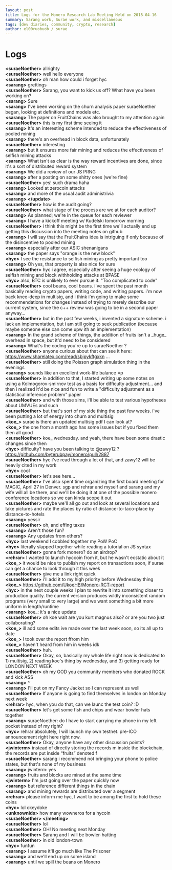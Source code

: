 ```yaml
---
layout: post
title: Logs for the Monero Research Lab Meeting Held on 2018-04-16
summary: Sarang work, Surae work, and miscellaneous
tags: [dev diaries, community, crypto, research]
author: el00ruobuob / surae
---
```


# Logs  

**\<suraeNoether>** allrighty  
**\<suraeNoether>** well hello everyone  
**\<suraeNoether>** oh man how could i forget hyc  
**\<sarang>** grettings  
**\<suraeNoether>** Sarang, you want to kick us off? What have you been working on?  
**\<sarang>** Sure  
**\<sarang>** I've been working on the churn analysis paper suraeNoether began, looking at definitions and models etc.  
**\<sarang>** The paper on FruitChains was also brought to my attention again  
**\<suraeNoether>** this is my first time seeing it  
**\<sarang>** It's an interesting scheme intended to reduce the effectiveness of pooled mining  
**\<sarang>** there's an overhead in block data, unfortunately  
**\<suraeNoether>** interesting  
**\<sarang>** but it ensures more fair mining and reduces the effectiveness of selfish mining attacks  
**\<sarang>** What isn't as clear is the way reward incentives are done, since it's a sort of distributed reward system  
**\<sarang>** We did a review of our JS PRNG  
**\<sarang>** after a posting on some shitty ones (we're fine)  
**\<suraeNoether>** yes! such drama haha  
**\<sarang>** Looked at zerocoin attacks  
**\<sarang>** and more of the usual audit administrivia  
**\<sarang> \</update>**  
**\<suraeNoether>** how is the audit going?  
**\<suraeNoether>** what stage of the process are we at for each auditor?   
**\<sarang>** As planned; we're in the queue for each reviewer  
**\<sarang>** I have a kickoff meeting w/ Kudelski tomorrow morning  
**\<suraeNoether>** i think this might be the first time we'll actually end up getting this discussion into the meeting notes on github  
**\<sarang>** I will say that the FruitChains idea is intriguing if only because of the disincentive to pooled mining  
**\<sarang>** especially after our ASIC shenanigans  
**\<sarang>** the paper says "orange is the new block"  
**\<hyc>** I see the resistance to selfish mining as pretty important too  
**\<sarang>** Oh yes, that property is also nice for sure  
**\<suraeNoether>** hyc i agree, especially after seeing a huge ecology of selfish mining and block withholding attacks at BPASE  
**\<hyc>** also, BTC is unlikely to ever pursue it. "Too complicated to code"  
**\<suraeNoether>** cool beans, cool beans. i've spent the past month basically reading crypto papers, writing code, and writing papers. i'm now back knee-deep in multisig, and i think i'm going to make some recommendations for changes instead of trying to merely describe our current system, since the c++ review was going to be in a second paper anyway...  
**\<suraeNoether>** but in the past few weeks, i invented a signature scheme. i lack an implementation, but i am still going to seek publication (because maybe someone else can come upw ith an implementation)  
**\<sarang>** In the grand scheme of things, the addition of fruits isn't a \_huge\_ overhead in space, but it'd need to be considered  
**\<sarang>** What's the coding you're up to suraeNoether ?  
**\<suraeNoether>** anyone curious about that can see it here: https://www.sharelatex.com/read/sbjpykftgxkn ...   
**\<suraeNoether>** still doing the Poisson graph simulation thing in the evenings  
**\<sarang>** sounds like an excellent work-life balance =p  
**\<suraeNoether>** in addition to that, I started writing up some notes on using a Kolmogorov-smirnov test as a basis for difficulty adjustment... and then i realized it'd be nice and fun to write a "difficulty adjustment as a statistical inference problem" paper  
**\<suraeNoether>** and with those sims, i'll be able to test various hypotheses about UMVUEs and such  
**\<suraeNoether>** but that's sort of my side thing the past few weeks.  i've been putting a lot of energy into churn and multisig  
**\<koe\_>** surae is there an updated multisig pdf I can look at?  
**\<koe\_>** the one from a month ago has some issues but if you fixed them then all good  
**\<suraeNoether>** koe\_ wednesday. and yeah, there have been some drastic changes since then  
**\<hyc>** difficulty? have you been talking to @zawy12 ? https://github.com/byterubpay/monero/pull/2887  
**\<suraeNoether>** hyc i've read through a lot of that, and zawy12 will be heavily cited in my work  
**\<hyc>** cool  
**\<suraeNoether>** let's see here...  
**\<suraeNoether>** I've also spent time organizing the first board meeting for MAGIC, April 27 in Denver. sgp and rehrar and myself and sarang and my wife will all be there, and we'll be doing it at one of the possible monero conference locations so we can kinda scope it out  
**\<suraeNoether>** maybe we'll all go out and look at several locations and take pictures and rate the places by ratio of distance-to-taco-place by distance-to-hotels  
**\<sarang>** yessir  
**\<suraeNoether>** oh, and effing taxes  
**\<sarang>** Aren't those fun?  
**\<sarang>** Any updates from others?  
**\<hyc>** last weekend I cobbled together my PoW PoC  
**\<hyc>** literally slapped together while reading a tutorial on JS syntax  
**\<suraeNoether>** gonna fork monero? do an airdrop?  
**\<rehrar>** I wanted to launch hyccoin from it, but he wasn't ecstatic about it  
**\<koe\_>** it would be nice to publish my report on transactions soon, if surae can get a chance to look through it this week  
**\<suraeNoether>** give me a link right quick  
**\<suraeNoether>** i'll add it to my high priority before Wednesday thing  
**\<koe\_>** https://github.com/UkoeHB/Monero-RCT-report  
**\<hyc>** in the next couple weeks I plan to rewrite it into something closer to production quality. the current version produces wildly inconsistent random programs (very small to very large) and we want something a bit more uniform in length/runtime  
**\<sarang>** koe\_: it's a nice update  
**\<suraeNoether>** oh koe wait are you kurt magnus also? or are you two just collaborating?  
**\<koe\_>** ill add some edits ive made over the last week soon, so its all up to date  
**\<koe\_>** I took over the report ffrom him  
**\<koe\_>** haven't heard from him in weeks idk  
**\<suraeNoether>** huh.   
**\<suraeNoether>** Okay, so, basically my whole life right now is dedicated to 1) multisig, 2) reading koe's thing by wednesday, and 3) getting ready for LONDON NEXT WEEK  
**\<suraeNoether>** oh my GOD you community members who donated ROCK and kick ASS  
**\<sarang>** ^  
**\<sarang>** I'll put on my Fancy Jacket so I can represent us well  
**\<suraeNoether>** If anyone is going to find themselves in london on Monday next week  
**\<rehrar>** hyc, when you do that, can we launc the test coin? :D  
**\<suraeNoether>** let's get some fish and chips and wear bowler hats together  
**\<sarang>** suraeNoether: do I have to start carrying my phone in my left pocket instead of my right?  
**\<hyc>** rehrar absolutely, I will launch my own testnet. pre-ICO announcement right here right now.  
**\<suraeNoether>** Okay, anyone have any other discussion points?  
**\<jwinterm>**  instead of directly storing the records m inside the blockchain, the records are put inside “fruits” denoted f  
**\<suraeNoether>** sarang i recommend not bringing your phone to police states, but that's none of my business  
**\<sarang>** jwinterm: yes  
**\<sarang>** fruits and blocks are mined at the same time  
**\<jwinterm>** I'm just going over the paper quickly now  
**\<sarang>** but reference different things in the chain  
**\<sarang>** and mining rewards are distributed over a segment  
**\<rehrar>** please inform me hyc, I want to be among the first to hold these coins  
**\<hyc>** lol okeydoke  
**\<unknownids>** how many wowneros for a hycoin  
**\<suraeNoether> \</meeting>**  
**\<suraeNoether>** lol  
**\<suraeNoether>** OH! No meeting next Monday  
**\<suraeNoether>** Sarang and I will be bowler-hatting  
**\<suraeNoether>** in old london-town  
**\<hyc>** funfun  
**\<sarang>** I assume it'll go much like The Prisoner  
**\<sarang>** and we'll end up on some island  
**\<sarang>** until we spill the beans on Monero  
